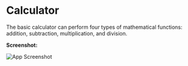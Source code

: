# Calculator
 The basic calculator can perform four types of mathematical functions: addition, subtraction, multiplication, and division.

**Screenshot:**

![App Screenshot](https://github.com/Ranjith-M7/Profile-Cards/assets/126071064/8ad990fc-0905-4f48-89fa-822d810772c9)

